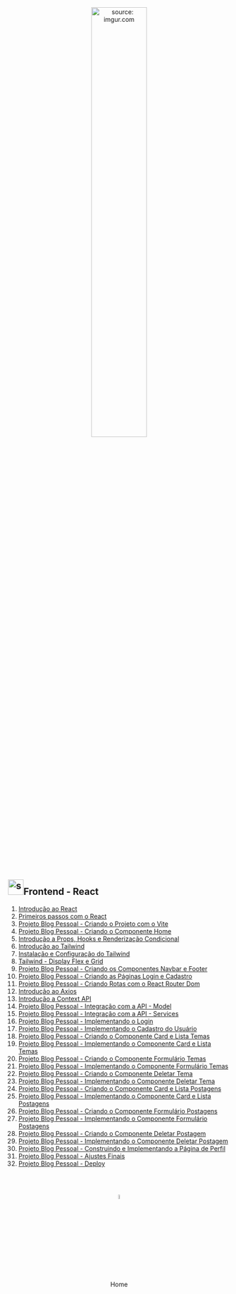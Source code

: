 <div align="center">
    <img src="https://i.imgur.com/AzshGmS.png" title="source: imgur.com" width="50%"/> 
</div>
<!-- <h1><img src="https://i.imgur.com/JSfXyzm.png" title="source: imgur.com" width="40px"/>Bootcamp - Java Full Stack </h1> -->

<h2><img src="https://i.imgur.com/H9wEgsJ.png" title="source: imgur.com" width="35px"/>Frontend - React</h2>

<!-- 0. <a href="00.md" >Preparando o Ambiente</a> -->
1. <a href="01.md" >Introdução ao React</a>
2. <a href="02.md" >Primeiros passos com o React</a>
3. <a href="03.md">Projeto Blog Pessoal - Criando o Projeto com o Vite</a>
4. <a href="04.md">Projeto Blog Pessoal - Criando o Componente Home</a>
5. <a href="05.md">Introdução a Props, Hooks e Renderização Condicional</a>
6. <a href="06.md">Introdução ao Tailwind</a>
7. <a href="07.md">Instalação e Configuração do Tailwind</a>
8. <a href="08.md">Tailwind - Display Flex e Grid</a>
9. <a href="09.md">Projeto Blog Pessoal - Criando os Componentes Navbar e Footer</a>
10. <a href="10.md">Projeto Blog Pessoal - Criando as Páginas Login e Cadastro</a>
11. <a href="11.md">Projeto Blog Pessoal - Criando Rotas com o React Router Dom</a>
12. <a href="12.md">Introdução ao Axios</a>
13. <a href="13.md">Introdução a Context API</a>
14. <a href="14.md">Projeto Blog Pessoal - Integração com a API - Model</a>
15. <a href="15.md">Projeto Blog Pessoal - Integração com a API - Services</a>
16. <a href="16.md">Projeto Blog Pessoal - Implementando o Login</a>
17. <a href="17.md">Projeto Blog Pessoal - Implementando o Cadastro do Usuário</a>
18. <a href="18.md" >Projeto Blog Pessoal - Criando o Componente Card e Lista Temas</a>
19. <a href="19.md" >Projeto Blog Pessoal - Implementando o Componente Card e Lista Temas</a>
20. <a href="20.md" >Projeto Blog Pessoal - Criando o Componente Formulário Temas</a>
21. <a href="21.md" >Projeto Blog Pessoal - Implementando o Componente Formulário Temas</a>
22. <a href="22.md">Projeto Blog Pessoal - Criando o Componente Deletar Tema</a>
23. <a href="23.md">Projeto Blog Pessoal - Implementando o Componente Deletar Tema</a>
24. <a href="24.md" >Projeto Blog Pessoal - Criando o Componente Card e Lista Postagens</a>
25. <a href="25.md" >Projeto Blog Pessoal - Implementando o Componente Card e Lista Postagens</a>
26. <a href="26.md" >Projeto Blog Pessoal - Criando o Componente Formulário Postagens</a>
27. <a href="27.md" >Projeto Blog Pessoal - Implementando o Componente Formulário Postagens</a>
28. <a href="28.md">Projeto Blog Pessoal - Criando o Componente Deletar Postagem</a>
29. <a href="29.md">Projeto Blog Pessoal - Implementando o Componente Deletar Postagem</a>
30. <a href="30.md">Projeto Blog Pessoal - Construindo e Implementando a Página de Perfil</a>
31. <a href="31.md">Projeto Blog Pessoal - Ajustes Finais</a>
32. <a href="32.md">Projeto Blog Pessoal - Deploy</a>

<br /><br />
	

<div align="center"><a href="../README.md"><img src="https://i.imgur.com/kfHCxif.png" title="source: imgur.com" width="5%"/></a></div>
<div align="center">Home</div>
